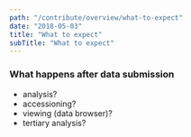 ```yaml
---
path: "/contribute/overview/what-to-expect"
date: "2018-05-03"
title: "What to expect"
subTitle: "What to expect"
---
```


### What happens after data submission

* analysis?
* accessioning?
* viewing (data browser)?
* tertiary analysis?
